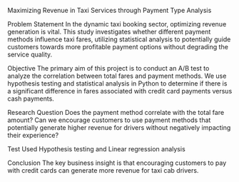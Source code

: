 Maximizing Revenue in Taxi Services through Payment Type Analysis 

Problem Statement
In the dynamic taxi booking sector, optimizing revenue generation is vital. This study investigates whether different payment methods influence taxi fares, utilizing statistical analysis to potentially guide customers towards more profitable payment options without degrading the service quality.

Objective
The primary aim of this project is to conduct an A/B test to analyze the correlation between total fares and payment methods. We use hypothesis testing and statistical analysis in Python to determine if there is a significant difference in fares associated with credit card payments versus cash payments.

Research Question
Does the payment method correlate with the total fare amount? Can we encourage customers to use payment methods that potentially generate higher revenue for drivers without negatively impacting their experience?

Test Used 
Hypothesis testing and Linear regression analysis

Conclusion
The key business insight is that encouraging customers to pay with credit cards can generate more revenue for taxi cab drivers.
